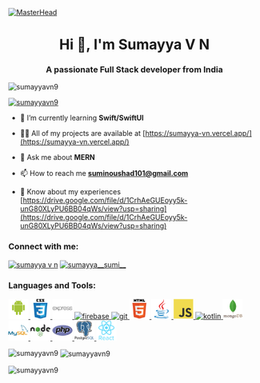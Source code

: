 [![MasterHead](https://1.bp.blogspot.com/-7AdhynuLstu/XbBpCXG8FHI/ARAAAAAANt4/uOalbpLskYgrwGb11hSu2SDj_Mig8SXIQCLCBGASYHO/s1600/2000_60@px.gif)](https://rishavchanda.io)
<h1 align="center">Hi 👋, I'm Sumayya V N</h1>
<h3 align="center">A passionate Full Stack developer from India</h3>
<!-- <img align="right" alt="Coding" width="400" src="https://media1.tenor.com/m/OKMiJjqXkMcAAAAC/java-programming.gif"> -->

<p align="left"> <img src="https://komarev.com/ghpvc/?username=sumayyavn9&label=Profile%20views&color=0e75b6&style=flat" alt="sumayyavn9" /> </p>

<p align="left"> <a href="https://github.com/ryo-ma/github-profile-trophy"><img src="https://github-profile-trophy.vercel.app/?username=sumayyavn9" alt="sumayyavn9" /></a> </p>

- 🌱 I’m currently learning **Swift/SwiftUI**

- 👨‍💻 All of my projects are available at [https://sumayya-vn.vercel.app/](https://sumayya-vn.vercel.app/)

- 💬 Ask me about **MERN**

- 📫 How to reach me **suminoushad101@gmail.com**

- 📄 Know about my experiences [https://drive.google.com/file/d/1CrhAeGUEoyy5k-unG80XLyPU6BB04qWs/view?usp=sharing](https://drive.google.com/file/d/1CrhAeGUEoyy5k-unG80XLyPU6BB04qWs/view?usp=sharing)

<h3 align="left">Connect with me:</h3>
<p align="left">
<a href="https://linkedin.com/in/sumayya v n" target="blank"><img align="center" src="https://raw.githubusercontent.com/rahuldkjain/github-profile-readme-generator/master/src/images/icons/Social/linked-in-alt.svg" alt="sumayya v n" height="30" width="40" /></a>
<a href="https://instagram.com/sumayya__sumi__" target="blank"><img align="center" src="https://raw.githubusercontent.com/rahuldkjain/github-profile-readme-generator/master/src/images/icons/Social/instagram.svg" alt="sumayya__sumi__" height="30" width="40" /></a>
</p>

<h3 align="left">Languages and Tools:</h3>
<p align="left"> <a href="https://developer.android.com" target="_blank" rel="noreferrer"> <img src="https://raw.githubusercontent.com/devicons/devicon/master/icons/android/android-original-wordmark.svg" alt="android" width="40" height="40"/> </a> <a href="https://www.w3schools.com/css/" target="_blank" rel="noreferrer"> <img src="https://raw.githubusercontent.com/devicons/devicon/master/icons/css3/css3-original-wordmark.svg" alt="css3" width="40" height="40"/> </a> <a href="https://expressjs.com" target="_blank" rel="noreferrer"> <img src="https://raw.githubusercontent.com/devicons/devicon/master/icons/express/express-original-wordmark.svg" alt="express" width="40" height="40"/> </a> <a href="https://firebase.google.com/" target="_blank" rel="noreferrer"> <img src="https://www.vectorlogo.zone/logos/firebase/firebase-icon.svg" alt="firebase" width="40" height="40"/> </a> <a href="https://git-scm.com/" target="_blank" rel="noreferrer"> <img src="https://www.vectorlogo.zone/logos/git-scm/git-scm-icon.svg" alt="git" width="40" height="40"/> </a> <a href="https://www.w3.org/html/" target="_blank" rel="noreferrer"> <img src="https://raw.githubusercontent.com/devicons/devicon/master/icons/html5/html5-original-wordmark.svg" alt="html5" width="40" height="40"/> </a> <a href="https://www.java.com" target="_blank" rel="noreferrer"> <img src="https://raw.githubusercontent.com/devicons/devicon/master/icons/java/java-original.svg" alt="java" width="40" height="40"/> </a> <a href="https://developer.mozilla.org/en-US/docs/Web/JavaScript" target="_blank" rel="noreferrer"> <img src="https://raw.githubusercontent.com/devicons/devicon/master/icons/javascript/javascript-original.svg" alt="javascript" width="40" height="40"/> </a> <a href="https://kotlinlang.org" target="_blank" rel="noreferrer"> <img src="https://www.vectorlogo.zone/logos/kotlinlang/kotlinlang-icon.svg" alt="kotlin" width="40" height="40"/> </a> <a href="https://www.mongodb.com/" target="_blank" rel="noreferrer"> <img src="https://raw.githubusercontent.com/devicons/devicon/master/icons/mongodb/mongodb-original-wordmark.svg" alt="mongodb" width="40" height="40"/> </a> <a href="https://www.mysql.com/" target="_blank" rel="noreferrer"> <img src="https://raw.githubusercontent.com/devicons/devicon/master/icons/mysql/mysql-original-wordmark.svg" alt="mysql" width="40" height="40"/> </a> <a href="https://nodejs.org" target="_blank" rel="noreferrer"> <img src="https://raw.githubusercontent.com/devicons/devicon/master/icons/nodejs/nodejs-original-wordmark.svg" alt="nodejs" width="40" height="40"/> </a> <a href="https://www.php.net" target="_blank" rel="noreferrer"> <img src="https://raw.githubusercontent.com/devicons/devicon/master/icons/php/php-original.svg" alt="php" width="40" height="40"/> </a> <a href="https://www.postgresql.org" target="_blank" rel="noreferrer"> <img src="https://raw.githubusercontent.com/devicons/devicon/master/icons/postgresql/postgresql-original-wordmark.svg" alt="postgresql" width="40" height="40"/> </a> <a href="https://reactjs.org/" target="_blank" rel="noreferrer"> <img src="https://raw.githubusercontent.com/devicons/devicon/master/icons/react/react-original-wordmark.svg" alt="react" width="40" height="40"/> </a> </p>

<p><img align="left" src="https://github-readme-stats.vercel.app/api/top-langs?username=sumayyavn9&show_icons=true&locale=en&layout=compact" alt="sumayyavn9" /></p>

<p>&nbsp;<img align="center" src="https://github-readme-stats.vercel.app/api?username=sumayyavn9&show_icons=true&locale=en" alt="sumayyavn9" /></p>

<p><img align="center" src="https://github-readme-streak-stats.herokuapp.com/?user=sumayyavn9&" alt="sumayyavn9" /></p> 

